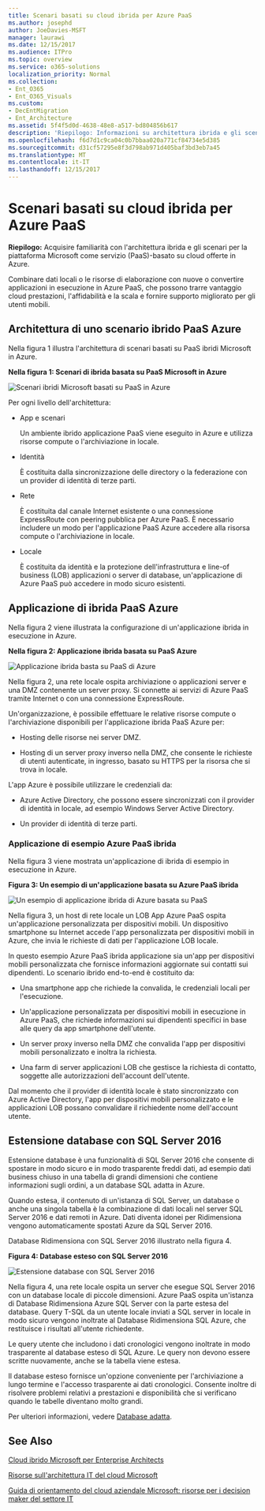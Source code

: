 ```yaml
---
title: Scenari basati su cloud ibrida per Azure PaaS
ms.author: josephd
author: JoeDavies-MSFT
manager: laurawi
ms.date: 12/15/2017
ms.audience: ITPro
ms.topic: overview
ms.service: o365-solutions
localization_priority: Normal
ms.collection:
- Ent_O365
- Ent_O365_Visuals
ms.custom:
- DecEntMigration
- Ent_Architecture
ms.assetid: 5f4f5d0d-4638-48e8-a517-bd804856b617
description: 'Riepilogo: Informazioni su architettura ibrida e gli scenari per la piattaforma Microsoft come servizio (PaaS)-basato su cloud offerte in Azure.'
ms.openlocfilehash: f6d7d1c9ca04c0b7bbaa020a771cf84734e5d385
ms.sourcegitcommit: d31cf57295e8f3d798ab971d405baf3bd3eb7a45
ms.translationtype: MT
ms.contentlocale: it-IT
ms.lasthandoff: 12/15/2017
---
```

# <a name="hybrid-cloud-scenarios-for-azure-paas"></a>Scenari basati su cloud ibrida per Azure PaaS

 **Riepilogo:** Acquisire familiarità con l'architettura ibrida e gli scenari per la piattaforma Microsoft come servizio (PaaS)-basato su cloud offerte in Azure.
  
Combinare dati locali o le risorse di elaborazione con nuove o convertire applicazioni in esecuzione in Azure PaaS, che possono trarre vantaggio cloud prestazioni, l'affidabilità e la scala e fornire supporto migliorato per gli utenti mobili. 
  
## <a name="azure-paas-hybrid-scenario-architecture"></a>Architettura di uno scenario ibrido PaaS Azure

Nella figura 1 illustra l'architettura di scenari basati su PaaS ibridi Microsoft in Azure.
  
**Nella figura 1: Scenari di ibrida basata su PaaS Microsoft in Azure**

![Scenari ibridi Microsoft basati su PaaS in Azure](images/Hybrid_Poster/Hybrid_Cloud_Stack_PaaS.png)
  
Per ogni livello dell'architettura:
  
- App e scenari
    
    Un ambiente ibrido applicazione PaaS viene eseguito in Azure e utilizza risorse compute o l'archiviazione in locale.
    
- Identità
    
    È costituita dalla sincronizzazione delle directory o la federazione con un provider di identità di terze parti.
    
- Rete
    
    È costituita dal canale Internet esistente o una connessione ExpressRoute con peering pubblica per Azure PaaS. È necessario includere un modo per l'applicazione PaaS Azure accedere alla risorsa compute o l'archiviazione in locale.
    
- Locale
    
    È costituita da identità e la protezione dell'infrastruttura e line-of business (LOB) applicazioni o server di database, un'applicazione di Azure PaaS può accedere in modo sicuro esistenti.
    
## <a name="azure-paas-hybrid-application"></a>Applicazione di ibrida PaaS Azure

Nella figura 2 viene illustrata la configurazione di un'applicazione ibrida in esecuzione in Azure.
  
**Nella figura 2: Applicazione ibrida basata su PaaS Azure**

![Applicazione ibrida basta su PaaS di Azure](images/Hybrid_Poster/Hybrid_Cloud_Stack_PaaS_Apps.png)
  
Nella figura 2, una rete locale ospita archiviazione o applicazioni server e una DMZ contenente un server proxy. Si connette ai servizi di Azure PaaS tramite Internet o con una connessione ExpressRoute.
  
Un'organizzazione, è possibile effettuare le relative risorse compute o l'archiviazione disponibili per l'applicazione ibrida PaaS Azure per:
  
- Hosting delle risorse nei server DMZ.
    
- Hosting di un server proxy inverso nella DMZ, che consente le richieste di utenti autenticate, in ingresso, basato su HTTPS per la risorsa che si trova in locale.
    
L'app Azure è possibile utilizzare le credenziali da:
  
- Azure Active Directory, che possono essere sincronizzati con il provider di identità in locale, ad esempio Windows Server Active Directory.
    
- Un provider di identità di terze parti.
    
### <a name="example-azure-paas-hybrid-application"></a>Applicazione di esempio Azure PaaS ibrida

Nella figura 3 viene mostrata un'applicazione di ibrida di esempio in esecuzione in Azure.
  
**Figura 3: Un esempio di un'applicazione basata su Azure PaaS ibrida**

![Un esempio di applicazione ibrida di Azure basata su PaaS](images/Hybrid_Poster/Hybrid_Cloud_Stack_PaaS_Apps_Ex.png)
  
Nella figura 3, un host di rete locale un LOB App Azure PaaS ospita un'applicazione personalizzata per dispositivi mobili. Un dispositivo smartphone su Internet accede l'app personalizzata per dispositivi mobili in Azure, che invia le richieste di dati per l'applicazione LOB locale.
  
In questo esempio Azure PaaS ibrida applicazione sia un'app per dispositivi mobili personalizzata che fornisce informazioni aggiornate sui contatti sui dipendenti. Lo scenario ibrido end-to-end è costituito da:
  
- Una smartphone app che richiede la convalida, le credenziali locali per l'esecuzione.
    
- Un'applicazione personalizzata per dispositivi mobili in esecuzione in Azure PaaS, che richiede informazioni sui dipendenti specifici in base alle query da app smartphone dell'utente.
    
- Un server proxy inverso nella DMZ che convalida l'app per dispositivi mobili personalizzato e inoltra la richiesta.
    
- Una farm di server applicazioni LOB che gestisce la richiesta di contatto, soggette alle autorizzazioni dell'account dell'utente.
    
Dal momento che il provider di identità locale è stato sincronizzato con Azure Active Directory, l'app per dispositivi mobili personalizzato e le applicazioni LOB possano convalidare il richiedente nome dell'account utente.
  
## <a name="stretch-database-with-sql-server-2016"></a>Estensione database con SQL Server 2016

Estensione database è una funzionalità di SQL Server 2016 che consente di spostare in modo sicuro e in modo trasparente freddi dati, ad esempio dati business chiuso in una tabella di grandi dimensioni che contiene informazioni sugli ordini, a un database SQL adatta in Azure.
  
Quando estesa, il contenuto di un'istanza di SQL Server, un database o anche una singola tabella è la combinazione di dati locali nel server SQL Server 2016 e dati remoti in Azure. Dati diventa idonei per Ridimensiona vengono automaticamente spostati Azure da SQL Server 2016.
  
Database Ridimensiona con SQL Server 2016 illustrato nella figura 4.
  
**Figura 4: Database esteso con SQL Server 2016**

![Estensione database con SQL Server 2016](images/Hybrid_Poster/Hybrid_Cloud_Stack_PaaS_Apps_SQL.png)
  
Nella figura 4, una rete locale ospita un server che esegue SQL Server 2016 con un database locale di piccole dimensioni. Azure PaaS ospita un'istanza di Database Ridimensiona Azure SQL Server con la parte estesa del database. Query T-SQL da un utente locale inviati a SQL server in locale in modo sicuro vengono inoltrate al Database Ridimensiona SQL Azure, che restituisce i risultati all'utente richiedente.
  
 Le query utente che includono i dati cronologici vengono inoltrate in modo trasparente al database esteso di SQL Azure. Le query non devono essere scritte nuovamente, anche se la tabella viene estesa.
  
Il database esteso fornisce un'opzione conveniente per l'archiviazione a lungo termine e l'accesso trasparente ai dati cronologici. Consente inoltre di risolvere problemi relativi a prestazioni e disponibilità che si verificano quando le tabelle diventano molto grandi.
  
Per ulteriori informazioni, vedere [Database adatta](https://msdn.microsoft.com/library/dn935011.aspx).
  
## <a name="see-also"></a>See Also

[Cloud ibrido Microsoft per Enterprise Architects](microsoft-hybrid-cloud-for-enterprise-architects.md)
  
[Risorse sull'architettura IT del cloud Microsoft](microsoft-cloud-it-architecture-resources.md)

[Guida di orientamento del cloud aziendale Microsoft: risorse per i decision maker del settore IT](https://sway.com/FJ2xsyWtkJc2taRD)



